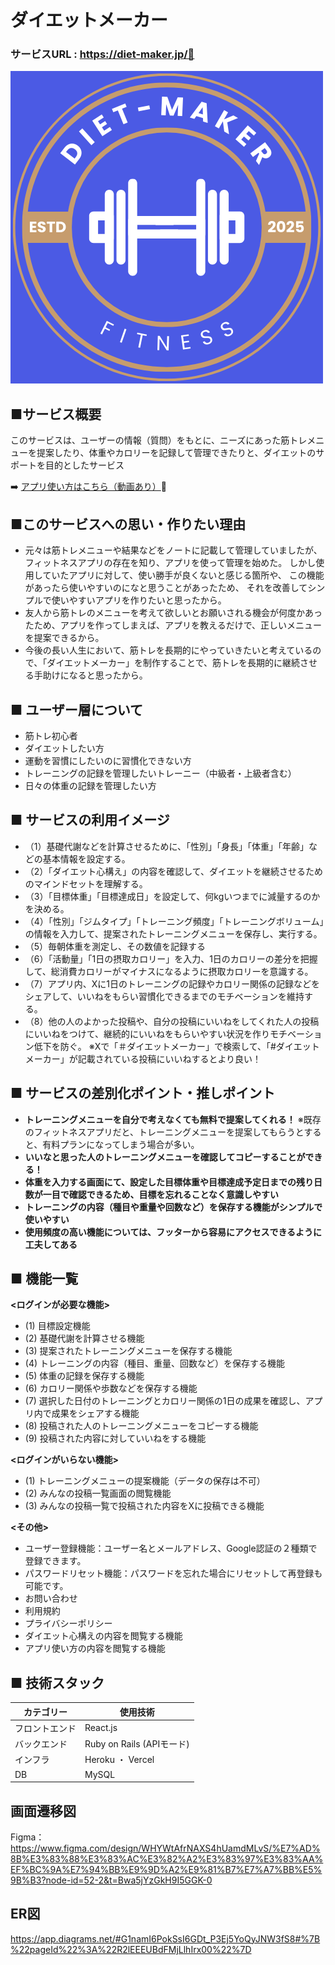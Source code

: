 # ダイエットメーカー
### サービスURL : https://diet-maker.jp/🔗
![DIET-MAKER FITNESS](frontend/public/logo192.png)

## **■サービス概要**

このサービスは、ユーザーの情報（質問）をもとに、ニーズにあった筋トレメニューを提案したり、体重やカロリーを記録して管理できたりと、ダイエットのサポートを目的としたサービス

➡️ [アプリ使い方はこちら（動画あり）](https://diet-maker.jp/app-usage)🔗


## **■このサービスへの思い・作りたい理由**

- 元々は筋トレメニューや結果などをノートに記載して管理していましたが、フィットネスアプリの存在を知り、アプリを使って管理を始めた。
しかし使用していたアプリに対して、使い勝手が良くないと感じる箇所や、 この機能があったら使いやすいのになと思うことがあったため、
それを改善してシンプルで使いやすいアプリを作りたいと思ったから。
- 友人から筋トレのメニューを考えて欲しいとお願いされる機会が何度かあったため、アプリを作ってしまえば、アプリを教えるだけで、正しいメニューを提案できるから。
- 今後の長い人生において、筋トレを長期的にやっていきたいと考えているので、「ダイエットメーカー」を制作することで、筋トレを長期的に継続させる手助けになると思ったから。

## ■ ユーザー層について

- 筋トレ初心者
- ダイエットしたい方
- 運動を習慣にしたいのに習慣化できない方
- トレーニングの記録を管理したいトレーニー（中級者・上級者含む）
- 日々の体重の記録を管理したい方

## ■ サービスの利用イメージ

- （1）基礎代謝などを計算させるために、「性別」「身長」「体重」「年齢」などの基本情報を設定する。
- （2）「ダイエット心構え」の内容を確認して、ダイエットを継続させるためのマインドセットを理解する。
- （3）「目標体重」「目標達成日」を設定して、何kgいつまでに減量するのかを決める。
- （4）「性別」「ジムタイプ」「トレーニング頻度」「トレーニングボリューム」の情報を入力して、提案されたトレーニングメニューを保存し、実行する。
- （5）毎朝体重を測定し、その数値を記録する
- （6）「活動量」「1日の摂取カロリー」を入力、1日のカロリーの差分を把握して、総消費カロリーがマイナスになるように摂取カロリーを意識する。
- （7）アプリ内、Xに1日のトレーニングの記録やカロリー関係の記録などをシェアして、いいねをもらい習慣化できるまでのモチベーションを維持する。
- （8）他の人のよかった投稿や、自分の投稿にいいねをしてくれた人の投稿にいいねをつけて、継続的にいいねをもらいやすい状況を作りモチベーション低下を防ぐ。
※Xで「＃ダイエットメーカー」で検索して、「#ダイエットメーカー」が記載されている投稿にいいねするとより良い！

## ■ サービスの差別化ポイント・推しポイント

- **トレーニングメニューを自分で考えなくても無料で提案してくれる！**
※既存のフィットネスアプリだと、トレーニングメニューを提案してもらうとすると、有料プランになってしまう場合が多い。
- **いいなと思った人のトレーニングメニューを確認してコピーすることができる！**
- **体重を入力する画面にて、設定した目標体重や目標達成予定日までの残り日数が一目で確認できるため、目標を忘れることなく意識しやすい**
- **トレーニングの内容（種目や重量や回数など）を保存する機能がシンプルで使いやすい**
- **使用頻度の高い機能については、フッターから容易にアクセスできるように工夫してある**

## ■ 機能一覧
**<ログインが必要な機能>**
- (1) 目標設定機能
- (2) 基礎代謝を計算させる機能
- (3) 提案されたトレーニングメニューを保存する機能
- (4) トレーニングの内容（種目、重量、回数など）を保存する機能
- (5) 体重の記録を保存する機能
- (6) カロリー関係や歩数などを保存する機能
- (7) 選択した日付のトレーニングとカロリー関係の1日の成果を確認し、アプリ内で成果をシェアする機能
- (8) 投稿された人のトレーニングメニューをコピーする機能
- (9) 投稿された内容に対していいねをする機能

**<ログインがいらない機能>**
- (1) トレーニングメニューの提案機能（データの保存は不可）
- (2) みんなの投稿一覧画面の閲覧機能
- (3) みんなの投稿一覧で投稿された内容をXに投稿できる機能

**<その他>**
- ユーザー登録機能：ユーザー名とメールアドレス、Google認証の２種類で登録できます。
- パスワードリセット機能：パスワードを忘れた場合にリセットして再登録も可能です。
- お問い合わせ
- 利用規約
- プライバシーポリシー
- ダイエット心構えの内容を閲覧する機能
- アプリ使い方の内容を閲覧する機能

## ■ 技術スタック

| カテゴリー | 使用技術 |
| --- | --- |
| フロントエンド | React.js |
| バックエンド | Ruby on Rails (APIモード) |
| インフラ | Heroku ・ Vercel |
| DB | MySQL |


## 画面遷移図
Figma：https://www.figma.com/design/WHYWtAfrNAXS4hUamdMLvS/%E7%AD%8B%E3%83%88%E3%83%AC%E3%82%A2%E3%83%97%E3%83%AA%EF%BC%9A%E7%94%BB%E9%9D%A2%E9%81%B7%E7%A7%BB%E5%9B%B3?node-id=52-2&t=Bwa5jYzGkH9I5GGK-0
## ER図
https://app.diagrams.net/#G1namI6PokSsI6GDt_P3Ej5YoQyJNW3fS8#%7B%22pageId%22%3A%22R2lEEEUBdFMjLlhIrx00%22%7D


























